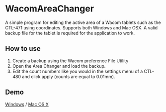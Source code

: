 # WacomAreaChanger
A simple program for editing the active area of a Wacom tablets such as the CTL-471 using coordinates.
Supports both Windows and Mac OSX.
A valid backup file for the tablet is required for the application to work.

## How to use
1. Create a backup using the Wacom preference File Utility
2. Open the Area Changer and load the backup.
3. Edit the count numbers like you would in the settings menu of a CTL-480 and click apply (counts are equal to 0.01mm).

## Demo
[Windows](https://youtu.be/vC6wkuKBNJo) / [Mac OS X](https://youtu.be/aay5MWElF4g)
